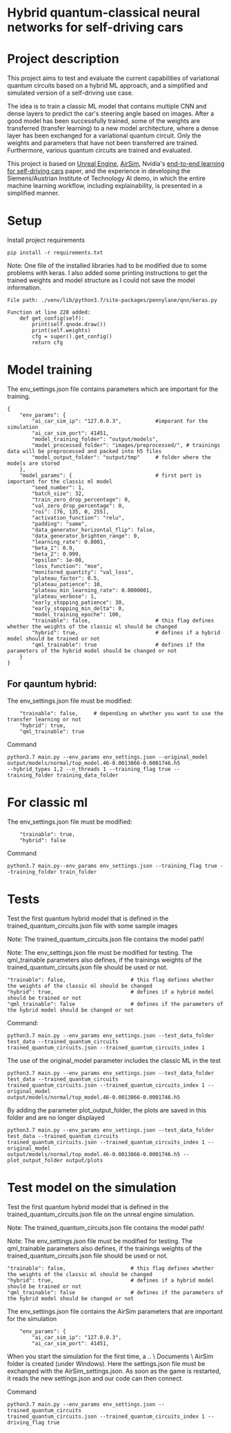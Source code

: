 # Hybrid quantum-classical neural networks for self-driving cars

# Project description
This project aims to test and evaluate the current capabilities of variational quantum circuits based
on a hybrid ML approach, and a simplified and simulated version of a self-driving use case.

The idea is to train a classic ML model that contains multiple CNN and dense layers to predict the 
car's steering angle based on images. After a good model has been successfully trained, some of the 
weights are transferred (transfer learning) to a new model architecture, where a dense layer has 
been exchanged for a variational quantum circuit. Only the weights and parameters that have not 
been transferred are trained. Furthermore, various quantum circuits are trained and evaluated.


This project is based on [Unreal Engine](https://www.unrealengine.com/en-US/), [AirSim](https://microsoft.github.io/AirSim/), 
Nvidia's [end-to-end learning for self-driving cars](https://images.nvidia.com/content/tegra/automotive/images/2016/solutions/pdf/end-to-end-dl-using-px.pdf)
paper, and the experience in developing the Siemens/Austrian Institute of Technology AI demo, in which the entire machine learning 
workflow, including explainability, is presented in a simplified manner.

# Setup
Install project requirements
```
pip install -r requirements.txt
```
Note: One file of the installed libraries had to be modified due to some problems with keras. I also added some 
printing instructions to get the trained weights and model structure as I could not save the model information. 
```
File path: ./venv/lib/python3.7/site-packages/pennylane/qnn/keras.py

Function at line 228 added:
    def get_config(self):
        print(self.qnode.draw())
        print(self.weights)
        cfg = super().get_config()
        return cfg
```


# Model training
The env_settings.json file contains parameters which are important for the training.
```
{
    "env_params": {
        "ai_car_sim_ip": "127.0.0.3",           #imporant for the simulation
        "ai_car_sim_port": 41451,
        "model_training_folder": "output/models",
        "model_processed_folder": "images/preprocessed/", # trainings data will be preprocessed and packed into h5 files
        "model_output_folder": "output/tmp"     # folder where the models are stored
    },
    "model_params": {                           # first part is important for the classic ml model
        "seed_number": 1,
        "batch_size": 32,
        "train_zero_drop_percentage": 0,
        "val_zero_drop_percentage": 0,
        "roi": [76, 135, 0, 255],
        "activation_function": "relu",
        "padding": "same",
        "data_generator_horizontal_flip": false,
        "data_generator_brighten_range": 0,
        "learning_rate": 0.0001,
        "beta_1": 0.9,
        "beta_2": 0.999,
        "epsilon": 1e-08,
        "loss_function": "mse",
        "monitored_quantity": "val_loss",
        "plateau_factor": 0.5,
        "plateau_patience": 10,
        "plateau_min_learning_rate": 0.0000001,
        "plateau_verbose": 1,
        "early_stopping_patience": 30,
        "early_stopping_min_delta": 0,
        "model_training_epoche": 100,
        "trainable": false,                     # this flag defines whether the weights of the classic ml should be changed  
        "hybrid": true,                         # defines if a hybrid model should be trained or not
        "qml_trainable": true                   # defines if the parameters of the hybrid model should be changed or not
    }
}
```

## For qauntum hybrid:
The env_settings.json file must be modified:
```
    "trainable": false,     # depending on whether you want to use the transfer learning or not 
    "hybrid": true,
    "qml_trainable": true
```
Command
```
python3.7 main.py --env_params env_settings.json --original_model output/models/normal/top_model.46-0.0013866-0.0001746.h5 
--hybrid_types 1,2 --n_threads 1 --training_flag true --training_folder training_data_folder
```

# For classic ml

The env_settings.json file must be modified:
```
    "trainable": true,
    "hybrid": false
```
Command
```
python3.7 main.py--env_params env_settings.json --training_flag true --training_folder train_folder
```


# Tests
Test the first quantum hybrid model that is defined in the trained_quantum_circuits.json file with some sample images 

Note: The trained_quantum_circuits.json file contains the model path!

Note: The env_settings.json file must be modified for testing. 
The qml_trainable parameters also defines, if the trainings weights of the trained_quantum_circuits.json file should be used or not.
```
"trainable": false,                     # this flag defines whether the weights of the classic ml should be changed  
"hybrid": true,                         # defines if a hybrid model should be trained or not
"qml_trainable": false                  # defines if the parameters of the hybrid model should be changed or not
```

Command:
```
python3.7 main.py --env_params env_settings.json --test_data_folder test_data --trained_quantum_circuits 
trained_quantum_circuits.json --trained_quantum_circuits_index 1
```
The use of the original_model parameter includes the classic ML in the test 
```
python3.7 main.py --env_params env_settings.json --test_data_folder test_data --trained_quantum_circuits 
trained_quantum_circuits.json --trained_quantum_circuits_index 1 --original_model 
output/models/normal/top_model.46-0.0013866-0.0001746.h5 
```
By adding the parameter plot_output_folder, the plots are saved in this folder and are no longer displayed 
```
python3.7 main.py --env_params env_settings.json --test_data_folder test_data --trained_quantum_circuits 
trained_quantum_circuits.json --trained_quantum_circuits_index 1 --original_model 
output/models/normal/top_model.46-0.0013866-0.0001746.h5 --plot_output_folder output/plots
```

# Test model on the simulation
Test the first quantum hybrid model that is defined in the trained_quantum_circuits.json file on the unreal engine simulation. 

Note: The trained_quantum_circuits.json file contains the model path!

Note: The env_settings.json file must be modified for testing. 
The qml_trainable parameters also defines, if the trainings weights of the trained_quantum_circuits.json file should be used or not.
```
"trainable": false,                     # this flag defines whether the weights of the classic ml should be changed  
"hybrid": true,                         # defines if a hybrid model should be trained or not
"qml_trainable": false                  # defines if the parameters of the hybrid model should be changed or not
```
The env_settings.json file contains the AirSim parameters that are important for the simulation
```
    "env_params": {
        "ai_car_sim_ip": "127.0.0.3",
        "ai_car_sim_port": 41451,
```
When you start the simulation for the first time, a .. \\ Documents \\ AirSim folder is created (under Windows). 
Here the settings.json file must be exchanged with the AirSim_settings.json. As soon as the game is restarted, 
it reads the new settings.json and our code can then connect. 

Command
```
python3.7 main.py --env_params env_settings.json --trained_quantum_circuits 
trained_quantum_circuits.json --trained_quantum_circuits_index 1 --driving_flag true
```